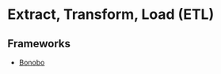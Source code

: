 # Extract, Transform, Load (ETL)

## Frameworks

- [Bonobo](/bonobo.md)

<!--
https://github.com/pawl/awesome-etl

https://github.com/pathwaycom/pathway
https://github.com/Aye-Aye-Dev/AyeAye
https://github.com/cloudquery/cloudquery
-->
